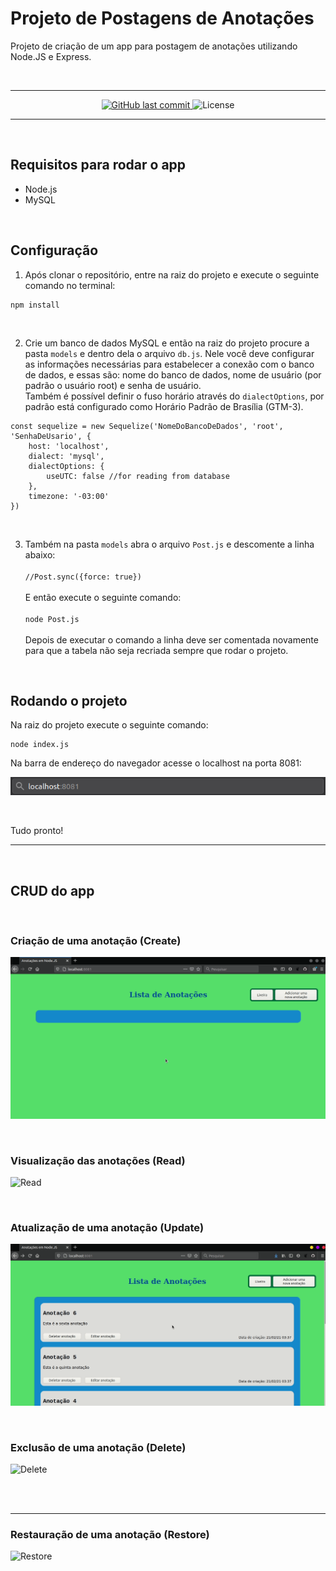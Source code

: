 # Projeto de Postagens de Anotações
Projeto de criação de um app para postagem de anotações utilizando Node.JS e Express.

<br/>

***

<p align="center">

  <a href="https://github.com/andreysena/projeto-postagem-anotacoescommits/master">
    <img alt="GitHub last commit" src="https://img.shields.io/github/last-commit/andreysena/projeto-postagem-anotacoes">
  </a>

  <img alt="License" src="https://img.shields.io/badge/license-MIT-brightgreen">
</p>

***

<br/>

## Requisitos para rodar o app

* Node.js
* MySQL

<br/>

## Configuração
1. Após clonar o repositório, entre na raiz do projeto e execute o seguinte comando no terminal:
```
npm install
```

<br/>

2. Crie um banco de dados MySQL e então na raiz do projeto procure a pasta ```models``` e dentro dela o arquivo ```db.js```. Nele você deve configurar as informações necessárias para estabelecer a conexão com o banco de dados, e essas são: nome do banco de dados, nome de usuário (por padrão o usuário root) e senha de usuário. <br/> Também é possível definir o fuso horário através do ```dialectOptions```, por padrão está configurado como Horário Padrão de Brasília (GTM-3).

```
const sequelize = new Sequelize('NomeDoBancoDeDados', 'root', 'SenhaDeUsario', {
    host: 'localhost',
    dialect: 'mysql',
    dialectOptions: {
        useUTC: false //for reading from database
    },
    timezone: '-03:00'
})
```

<br/>

3. Também na pasta `models` abra o arquivo `Post.js` e descomente a linha abaixo:
<br/><br/>
`//Post.sync({force: true})`
<br/><br/>
E então execute o seguinte comando: 
<br/><br/>
`node Post.js`
<br/><br/>
Depois de executar o comando a linha deve ser comentada novamente para que a tabela não seja recriada sempre que rodar o projeto.

<br>

## Rodando o projeto

Na raiz do projeto execute o seguinte comando:
```
node index.js
```
Na barra de endereço do navegador acesse o localhost na porta 8081:

![localhost](https://github.com/andreysena/projeto-postagem-anotacoes/blob/main/media/img/barra-de-endereco.png)

<br/>

Tudo pronto!

***

<br/>

## CRUD do app

<br/>

### Criação de uma anotação (Create) 
![Create](https://github.com/andreysena/projeto-postagem-anotacoes/blob/main/media/gifs/Create.gif)

<br/>

### Visualização das anotações (Read) 
![Read](https://github.com/andreysena/projeto-postagem-anotacoes/blob/main/media/gifs/Read.gif)

<br/>

### Atualização de uma anotação (Update) 
![Update](https://github.com/andreysena/projeto-postagem-anotacoes/blob/main/media/gifs/Update.gif)

<br/>

### Exclusão de uma anotação (Delete) 
![Delete](https://github.com/andreysena/projeto-postagem-anotacoes/blob/main/media/gifs/Delete.gif)

<br/><br/>

***

### Restauração de uma anotação (Restore) 
![Restore](https://github.com/andreysena/projeto-postagem-anotacoes/blob/main/media/gifs/Restore.gif)